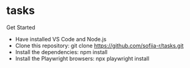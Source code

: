 # tasks

Get Started

- Have installed VS Code and Node.js
- Clone this repository:
  git clone https://github.com/sofiia-r/tasks.git
- Install the dependencies:
  npm install
- Install the Playwright browsers:
  npx playwright install
